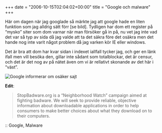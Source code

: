 +++
date = "2006-10-15T02:04:02+00:00"
title = "Google och malware"
+++

Här om dagen när jag googlade så märkte jag att google hade en liten funktion som jag alldrig sätt förr [se bild]. Tydligen har dom ett register på &#8220;mysko&#8221; siter som dom varnar när man försöker gå in på, nu vet jag inte vad det var så typ av sida då jag valde att ta det säkra före det osäkra men det hande nog inte varit något problem då jag varken kör IE eller windows.

Det är bra att dom har kvar sidan i indexet iallfall tycker jag, och ger en länk ifall men vill besöka den, gillar inte sådant som totalblockar, det är censur, och det är det nog av på nätet även om vi är rellativt skonande av det här i &#8220;väst&#8221;.

<img id="image115" src="/images/2006/10/google-malware.png" alt="Google informerar om osäker sajt" />

**Edit**:

> StopBadware.org is a &#8220;Neighborhood Watch&#8221; campaign aimed at fighting badware. We will seek to provide reliable, objective information about downloadable applications in order to help consumers to make better choices about what they download on to their computers.

:: Google, Malware

<small></small>
